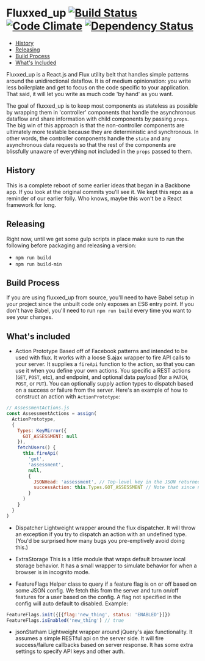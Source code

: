 Fluxxed_up [![Build Status](https://travis-ci.org/everplans/fluxxed_up.svg?branch=master)](https://travis-ci.org/everplans/fluxxed_up) [![Code Climate](https://codeclimate.com/repos/57361f9378bbd61943002b6b/badges/59cae8b81ec09ab798fb/gpa.svg)](https://codeclimate.com/repos/57361f9378bbd61943002b6b/feed) [![Dependency Status](https://gemnasium.com/badges/github.com/everplans/fluxxed_up.svg)](https://gemnasium.com/github.com/everplans/fluxxed_up)
===========

- [History](#history)
- [Releasing](#releasing)
- [Build Process](#build-process)
- [What's Included](#whats-included)

Fluxxed_up is a React.js and Flux utility belt that handles simple patterns around the unidirectional dataflow. It is of medium opinionation: you write less boilerplate and get to focus on the code specific to your application. That said, it will let you write as much code 'by hand' as you want.

The goal of fluxxed_up is to keep most components as stateless as possible by wrapping them in 'controller' components that handle the asynchronous dataflow and share information with child components by passing `props`. The big win of this approach is that the non-controller components are ultimately more testable because they are deterministic and synchronous. In other words, the controller components handle the `state` and any asynchronous data requests so that the rest of the components are blissfully unaware of everything not included in the `props` passed to them.

## History
This is a complete reboot of some earlier ideas that began in a Backbone app. If you look at the original commits you'll see it. We kept this repo as a reminder of our earlier folly. Who knows, maybe this won't be a React framework for long.

## Releasing
Right now, until we get some gulp scripts in place make sure to run the following before packaging and releasing a version:
* `npm run build`
* `npm run build-min`

## Build Process
If you are using fluxxed_up from source, you'll need to have Babel setup in your project since the unbuilt code only exposes an ES6 entry point. If you don't have Babel, you'll need to run `npm run build` every time you want to see your changes.

## What's included

* Action Prototype
Based off of Facebook patterns and intended to be used with flux. It works with a loose $.ajax wrapper to fire
API calls to your server. It supplies a `fireApi` function to the action, so that you can use it when you define your
own actions. You specific a REST actions (`GET`, `POST`, etc), and endpoint, and optional data payload (for a `PATCH`, `POST`, or `PUT`). You can optionally supply action types to dispatch based on a success or failure from the server. Here's an example of how to construct an action with `ActionPrototype`:

```javascript
// AssessmentActions.js
const AssessmentActions = assign(
  ActionPrototype,
  {
    Types: KeyMirror({
      GOT_ASSESSMENT: null
    }),
    fetchUsers() {
      this.fireApi(
        'get',
        'assessment',
        null,
        {
          JSONHead: 'assessment', // Top-level key in the JSON returned by the server.
          successAction: this.Types.GOT_ASSESSMENT // Note that since no failureAction was specified, it will always dispatch this action.
        }
      )
    }
  }
)
```

* Dispatcher
Lightweight wrapper around the flux dispatcher. It will throw an exception if you try to dispatch an action with an undefined type. (You'd be surprised how many bugs you pre-emptively avoid doing this.)

* ExtraStorage
This is a little module that wraps default browser local storage behavior. It has a small wrapper to simulate behavior for when a browser is in incognito mode.

* FeatureFlags
Helper class to query if a feature flag is on or off based on some JSON config. We fetch this from the server and turn on/off features for a user based on the config. A flag not specified in the config will auto default to disabled. Example:
```javascript
FeatureFlags.init({[{flag:'new_thing', status: 'ENABLED'}]})
FeatureFlags.isEnabled('new_thing') // true
```

* jsonStatham
Lightweight wrapper around jQuery's ajax functionality. It assumes a simple RESTful api on the server side. It will fire success/failure callbacks based on server response. It has some extra settings to specify API keys and other auth.